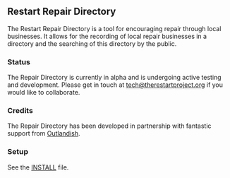 ## Restart Repair Directory

The Restart Repair Directory is a tool for encouraging repair through local businesses.  It allows for the recording of local repair businesses in a directory and the searching of this directory by the public.

### Status

The Repair Directory is currently in alpha and is undergoing active testing and development.  Please get in touch at tech@therestartproject.org if you would like to collaborate.

### Credits

The Repair Directory has been developed in partnership with fantastic support from [Outlandish](https://www.outlandish.com/).

### Setup

See the [INSTALL](INSTALL.md) file.
